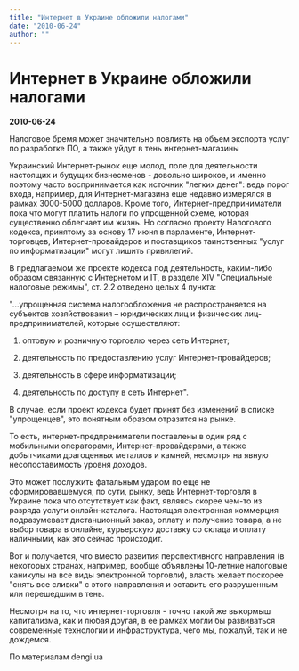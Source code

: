 ```yaml
---
title: "Интернет в Украине обложили налогами"
date: "2010-06-24"
author: ""
---
```


# Интернет в Украине обложили налогами

**2010-06-24** 

Налоговое бремя может значительно повлиять на объем экспорта услуг по разработке ПО, а также уйдут в тень интернет-магазины

Украинский Интернет-рынок еще молод, поле для деятельности настоящих и будущих бизнесменов - довольно широкое, и именно поэтому часто воспринимается как источник "легких денег": ведь порог входа, например, для Интернет-магазина еще недавно измерялся в рамках 3000-5000 долларов. Кроме того, Интернет-предприниматели пока что могут платить налоги по упрощенной схеме, которая существенно облегчает им жизнь. Но согласно проекту Налогового кодекса, принятому за основу 17 июня в парламенте, Интернет-торговцев, Интернет-провайдеров и поставщиков таинственных "услуг по информатизации" могут лишить привилегий.

В предлагаемом же проекте кодекса под деятельность, каким-либо образом связанную с Интернетом и IT, в разделе XIV "Специальные налоговые режимы", ст. 2.2 отведено целых 4 пункта:

"...упрощенная система налогообложения не распространяется на субъектов хозяйствования – юридических лиц и физических лиц-предпринимателей, которые осуществляют:

1) оптовую и розничную торговлю через сеть Интернет;

2) деятельность по предоставлению услуг Интернет-провайдеров;

3) деятельность в сфере информатизации;

4) деятельность по доступу в сеть Интернет".

В случае, если проект кодекса будет принят без изменений в списке "упрощенцев", это понятным образом отразится на рынке.

То есть, интернет-предпрениматели поставлены в один ряд с мобильными операторами, Интернет-провайдерами, а также добытчиками драгоценных металлов и камней, несмотря на явную несопоставимость уровня доходов.

Это может послужить фатальным ударом по еще не сформировавшемуся, по сути, рынку, ведь Интернет-торговля в Украине пока что отсутствует как факт, являясь скорее чем-то из разряда услуги онлайн-каталога. Настоящая электронная коммерция подразумевает дистанционный заказ, оплату и получение товара, а не выбор товара в онлайне, курьерскую доставку со склада и оплату наличными, как это сейчас происходит.

Вот и получается, что вместо развития перспективного направления (в некоторых странах, например, вообще объявлены 10-летние налоговые каникулы на все виды электронной торговли), власть желает поскорее "снять все сливки" с этого направления и оставить его разрушенным или перешедшим в тень.

Несмотря на то, что интернет-торговля - точно такой же выкормыш капитализма, как и любая другая, в ее рамках могли бы развиваться современные технологии и инфраструктура, чего мы, пожалуй, так и не дождемся.

По материалам dengi.ua